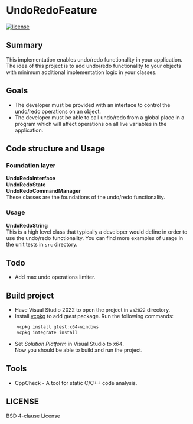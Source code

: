 # UndoRedoFeature

[![license](https://img.shields.io/badge/License-BSD%204--clause-blue)](https://github.com/aivaraleksiev/UndoRedoFeature/blob/main/LICENSE)

## Summary
This implementation enables undo/redo functionality in your application. The idea of this project is to add undo/redo functionality to your objects with minimum additional implementation logic in your classes.

## Goals
- The developer must be provided with an interface to control the undo/redo operations on an object.
- The developer must be able to call undo/redo from a global place in a program which will affect operations on all live variables in the application.

## Code structure and Usage
### Foundation layer
**UndoRedoInterface**  
**UndoRedoState**  
**UndoRedoCommandManager**  
These classes are the foundations of the undo/redo functionality. 
### Usage
**UndoRedoString**  
This is a high level class that typically a developer would define in order to use the undo/redo functionality.
You can find more examples of usage in the unit tests in `src` directory.

## Todo
- Add max undo operations limiter. 

## Build project
- Have Visual Studio 2022 to open the project in `vs2022` directory.
- Install [vcpkg](https://github.com/Microsoft/vcpkg) to add _gtest_ package. Run the following commands:
````sh
    vcpkg install gtest:x64-windows
    vcpkg integrate install
````
- Set _Solution Platform_ in Visual Studio to _x64_.  
Now you should be able to build and run the project.

## Tools
- CppCheck - A tool for static C/C++ code analysis.

## LICENSE
BSD 4-clause License

